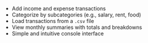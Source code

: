 - Add income and expense transactions
- Categorize by subcategories (e.g., salary, rent, food)
- Load transactions from a `.csv` file
- View monthly summaries with totals and breakdowns
- Simple and intuitive console interface
